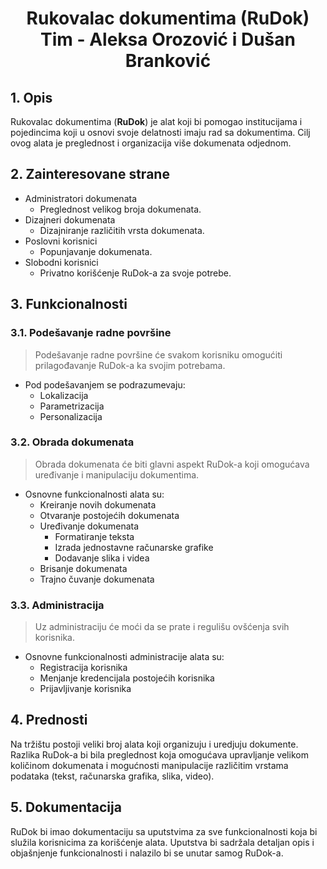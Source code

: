 
# <div align="center"> Rukovalac dokumentima (RuDok) <br />Tim - Aleksa Orozović i Dušan Branković </div>

## 1. Opis

Rukovalac dokumentima (__RuDok__) je alat koji bi pomogao institucijama i pojedincima koji u osnovi svoje delatnosti imaju rad sa dokumentima. Cilj ovog alata je preglednost i organizacija više dokumenata odjednom.

## 2. Zainteresovane strane

 - Administratori dokumenata
     - Preglednost velikog broja dokumenata.
- Dizajneri dokumenata
     - Dizajniranje različitih vrsta dokumenata. 
- Poslovni korisnici
     - Popunjavanje dokumenata. 
 - Slobodni korisnici
    - Privatno korišćenje RuDok-a za svoje potrebe.

## 3. Funkcionalnosti

### 3.1. Podešavanje radne površine
>Podešavanje radne površine će svakom korisniku omogućiti prilagođavanje RuDok-a ka svojim potrebama. 

 + Pod podešavanjem se podrazumevaju:
	 - Lokalizacija
	 - Parametrizacija
	 - Personalizacija

### 3.2. Obrada dokumenata
>Obrada dokumenata će biti glavni aspekt RuDok-a koji omogućava uređivanje i manipulaciju dokumentima.

+ Osnovne funkcionalnosti alata su:
	 - Kreiranje novih dokumenata
	 - Otvaranje postojećih dokumenata
	 - Uređivanje dokumenata
		- Formatiranje teksta
	    - Izrada jednostavne računarske grafike
	    - Dodavanje slika i videa
	 - Brisanje dokumenata
	 - Trajno čuvanje dokumenata

### 3.3. Administracija
>Uz administraciju će moći da se prate i regulišu ovšćenja svih korisnika. 

+ Osnovne funkcionalnosti administracije alata su:
  - Registracija korisnika
  - Menjanje kredencijala postojećih korisnika
  - Prijavljivanje korisnika

## 4. Prednosti

Na tržištu postoji veliki broj alata koji organizuju i uredjuju dokumente. Razlika RuDok-a bi bila preglednost koja omogućava upravljanje velikom količinom dokumenata i mogućnosti manipulacije različitim vrstama podataka (tekst, računarska grafika, slika, video).

## 5. Dokumentacija

RuDok bi imao dokumentaciju sa uputstvima za sve funkcionalnosti koja bi služila korisnicima za korišćenje alata. Uputstva bi sadržala detaljan opis i objašnjenje funkcionalnosti i nalazilo bi se unutar samog RuDok-a.
